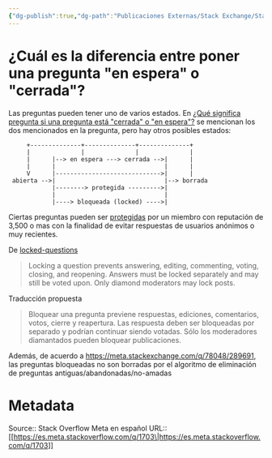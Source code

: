 ```yaml
---
{"dg-publish":true,"dg-path":"Publicaciones Externas/Stack Exchange/Stack Overflow en español/Stack Overflow en español Meta/es.meta.stackoverflow.com-1703.md","permalink":"/publicaciones-externas/stack-exchange/stack-overflow-en-espanol/stack-overflow-en-espanol-meta/es-meta-stackoverflow-com-1703/","title":"¿Cuál es la diferencia entre poner una pregunta \"en espera\" o \"cerrada\"?","hide":true,"noteIcon":"\"0\"","created":"2024-04-03T12:49:10.418-06:00","updated":"2024-04-05T16:44:00.560-06:00"}
---
```


# ¿Cuál es la diferencia entre poner una pregunta "en espera" o "cerrada"?

Las preguntas pueden tener uno de varios estados. En [¿Qué significa pregunta si una pregunta está "cerrada" o "en espera"?][1] se mencionan los dos mencionados en la pregunta, pero hay otros posibles estados:

         +--------------+--------------+--------------+
         |              |              |              |
         |      |--> en espera ---> cerrada -->|      |
         |      |                              |      |
         V      |----------------------------->|      |
     abierta -->|                              |--> borrada 
                |--------> protegida --------->|
                |                              |
                |----> bloqueada (locked) ---->|

Ciertas preguntas pueden ser [protegidas][2] por un miembro con reputación de 3,500 o mas con la finalidad de evitar respuestas de usuarios anónimos o muy recientes.

De [locked-questions][3]

> Locking a question prevents answering, editing, commenting, voting, closing, and reopening. Answers must be locked separately and may still be voted upon. Only diamond moderators may lock posts.

Traducción propuesta

> Bloquear una pregunta previene respuestas, ediciones, comentarios, votos, cierre y reapertura. Las respuesta deben ser bloqueadas por separado y podrían continuar siendo votadas. Sólo los moderadores diamantados pueden bloquear publicaciones.

Además, de acuerdo a https://meta.stackexchange.com/q/78048/289691, las preguntas bloqueadas no son borradas por el algoritmo de eliminación de preguntas antiguas/abandonadas/no-amadas


  [1]: https://es.stackoverflow.com/help/closed-questions
  [2]: https://es.stackoverflow.com/help/privileges/protect-questions
  [3]: https://meta.stackexchange.com/tags/locked-questions/info

# Metadata
Source:: Stack Overflow Meta en español
URL:: [[https://es.meta.stackoverflow.com/q/1703\|https://es.meta.stackoverflow.com/q/1703]]

